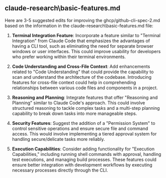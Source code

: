 ﻿## claude-research\basic-features.md

Here are 3-5 suggested edits for improving the ghcp/github-cli-spec-2.md based on the information in the claude-research\basic-features.md file:

1. **Terminal Integration Feature**: Incorporate a feature similar to "Terminal Integration" from Claude Code that emphasizes the advantages of having a CLI tool, such as eliminating the need for separate browser windows or user interfaces. This could improve usability for developers who prefer working within their terminal environments.

2. **Code Understanding and Cross-File Context**: Add enhancements related to "Code Understanding" that could provide the capability to scan and understand the architecture of the codebase. Introducing features for cross-file context could help in comprehending relationships between various code files and components in a project.

3. **Reasoning and Planning**: Integrate features that offer "Reasoning and Planning" similar to Claude Code's approach. This could involve structured reasoning to tackle complex tasks and a multi-step planning capability to break down tasks into more manageable steps.

4. **Security Features**: Suggest the addition of a "Permission System" to control sensitive operations and ensure secure file and command access. This would involve implementing a tiered approval system for handling secure/delicate tasks more reliably.

5. **Execution Capabilities**: Consider adding functionality for "Execution Capabilities," including running shell commands with approval, handling test executions, and managing build processes. These features could ensure better integration with development workflows by executing necessary processes directly through the CLI.

